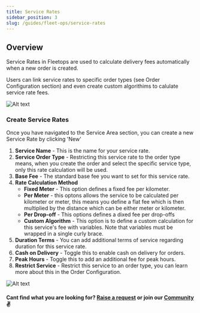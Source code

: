 ```yaml
---
title: Service Rates
sidebar_position: 3
slug: /guides/fleet-ops/service-rates
---
```


## Overview

Service Rates in Fleetops are used to calculate delivery fees automatically when a new order is created. 

Users can link service rates to specific order types (see Order Configuration section) and even create custom algorithims to calulate service rate fees. 

![Alt text](image-13.png)

### Create Service Rates

Once you have navigated to the Service Area section, you can create a new Service Rate by clicking 'New' 

1. **Service Name** - This is the name for your service rate. 
2. **Service Order Type** - Restricting this service rate to the order type means, when you create the order and select the specific service type, only this rate calculation will be used. 
3. **Base Fee** - The standard base fee you want to set for this service rate. 
4. **Rate Calculation Method** 
    - **Fixed Meter** - This option defines a fixed fee per kilometer. 
    - **Per Meter** - this optons allows the service to be calculated per kilometer or meter, this means you define a flat fee which is then multiplied by the distance which can be either meter or kilometer. 
    - **Per Drop-off** - This options defines a dixed fee per drop-offs
    - **Custom Algorithm** - This option is to define a custom calculation for this service's fee with variables. Note that variables must be wrapped in a single curly brace. 
5. **Duration Terms** - You can add additional terms of service regarding duration for this service rate.  
6. **Cash on Delivery**  - Toggle this to enable cash on delivery for orders. 
7. **Peak Hours** - Toggle this to add an additional fee for peak hours. 
8. **Restrict Service**  - Restrict this service to an order type, you can learn more about this in the Order Configuration. 

![Alt text](image-15.png)

#### Cant find what you are looking for? [Raise a request](https://github.com/fleetbase/docs/issues) or join our [Community](https://discord.gg/HnTqQ6zAVn) ✌️ 